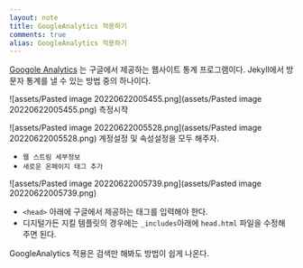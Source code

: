 ```yaml
---
layout: note
title: GoogleAnalytics 적용하기
comments: true
alias: GoogleAnalytics 적용하기
---
```

[Googole Analytics](https://analytics.google.com/analytics/web/provision/?authuser=1#/provision) 는 구글에서 제공하는 웹사이트 통계 프로그램이다. Jekyll에서 방문자 통계를 낼 수 있는 방법 중의 하나이다.

![assets/Pasted image 20220622005455.png](assets/Pasted image 20220622005455.png)
측정시작

![assets/Pasted image 20220622005528.png](assets/Pasted image 20220622005528.png)
계정설정 및 속성설정을 모두 해주자.

* `웹 스트림 세부정보` 
* `새로운 온페이지 태그 추가`

![assets/Pasted image 20220622005739.png](assets/Pasted image 20220622005739.png)

* `<head>` 아래에 구글에서 제공하는 태그를 입력해야 한다.
* 디지털가든 지킬 템플릿의 경우에는 `_includes`아래에 `head.html` 파일을 수정해 주면 된다.

GoogleAnalytics 적용은 검색만 해봐도 방법이 쉽게 나온다.